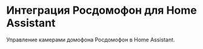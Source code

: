 # Интеграция Росдомофон для Home Assistant
Управление камерами домофона Росдомофон в Home Assistant.